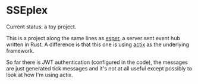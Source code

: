 SSEplex
=======

Current status: a toy project.

This is a project along the same lines as
[esper](https://github.com/mikeycgto/esper), a server sent event hub
written in Rust. A difference is that this one is using
[actix](https://actix.rs/) as the underlying framework.

So far there is JWT authentication (configured in the code), the
messages are just generated tick messages and it's not at all useful
except possibly to look at how I'm using actix.
